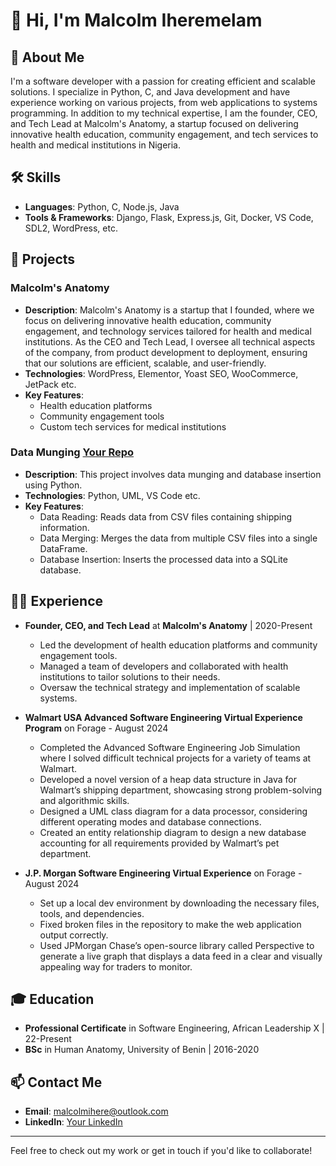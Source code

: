 # 👋 Hi, I'm Malcolm Iheremelam

## 🚀 About Me
I'm a software developer with a passion for creating efficient and scalable solutions. I specialize in Python, C, and Java development and have experience working on various projects, from web applications to systems programming. In addition to my technical expertise, I am the founder, CEO, and Tech Lead at Malcolm's Anatomy, a startup focused on delivering innovative health education, community engagement, and tech services to health and medical institutions in Nigeria.

## 🛠️ Skills
- **Languages**: Python, C, Node.js, Java
- **Tools & Frameworks**: Django, Flask, Express.js, Git, Docker, VS Code, SDL2, WordPress, etc.

## 💼 Projects
### Malcolm's Anatomy
- **Description**: Malcolm's Anatomy is a startup that I founded, where we focus on delivering innovative health education, community engagement, and technology services tailored for health and medical institutions. As the CEO and Tech Lead, I oversee all technical aspects of the company, from product development to deployment, ensuring that our solutions are efficient, scalable, and user-friendly.
- **Technologies**: WordPress, Elementor, Yoast SEO, WooCommerce, JetPack etc.
- **Key Features**: 
  - Health education platforms
  - Community engagement tools
  - Custom tech services for medical institutions

### Data Munging [Your Repo](https://github.com/malcolms-anatomy/forage-walmart-task-4)
- **Description**: This project involves data munging and database insertion using Python.
- **Technologies**: Python, UML, VS Code etc.
- **Key Features**: 
  - Data Reading: Reads data from CSV files containing shipping information.
  - Data Merging: Merges the data from multiple CSV files into a single DataFrame.
  - Database Insertion: Inserts the processed data into a SQLite database.


## 👨‍💻 Experience
- **Founder, CEO, and Tech Lead** at **Malcolm's Anatomy** | 2020-Present
  - Led the development of health education platforms and community engagement tools.
  - Managed a team of developers and collaborated with health institutions to tailor solutions to their needs.
  - Oversaw the technical strategy and implementation of scalable systems.
 
- **Walmart USA Advanced Software Engineering Virtual Experience Program** on Forage - August 2024
  - Completed the Advanced Software Engineering Job Simulation where I solved difficult technical projects for a variety of teams at Walmart.
  - Developed a novel version of a heap data structure in Java for Walmart’s shipping department, showcasing strong problem-solving and algorithmic skills.
  - Designed a UML class diagram for a data processor, considering different operating modes and database connections.
  - Created an entity relationship diagram to design a new database accounting for all requirements provided by Walmart’s pet department.

- **J.P. Morgan Software Engineering Virtual Experience** on Forage - August 2024
  - Set up a local dev environment by downloading the necessary files, tools, and dependencies.
  - Fixed broken files in the repository to make the web application output correctly.
  - Used JPMorgan Chase’s open-source library called Perspective to generate a live graph that displays a data feed in a clear and visually appealing way for traders to monitor.

## 🎓 Education
- **Professional Certificate** in Software Engineering, African Leadership X | 22-Present
- **BSc** in Human Anatomy, University of Benin | 2016-2020

## 📫 Contact Me
- **Email**: [malcolmihere@outlook.com](mailto:your-email@example.com)
- **LinkedIn**: [Your LinkedIn](https://www.linkedin.com/in/malcolm-iheremelam/)

---

Feel free to check out my work or get in touch if you'd like to collaborate!
